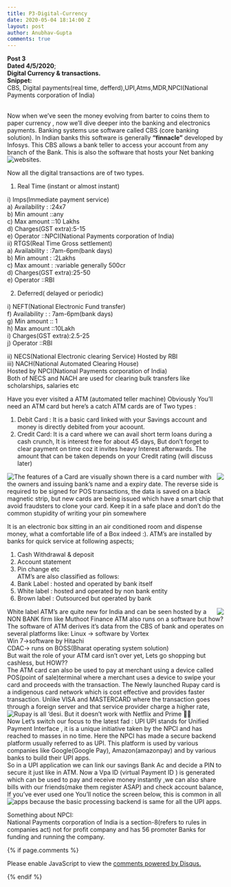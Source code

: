 ```yaml
---
title: P3-Digital-Currency
date: 2020-05-04 18:14:00 Z
layout: post
author: Anubhav-Gupta
comments: true
---
```


<style>
    header{
      
     background-color: rgba(249, 241 ,241 , 0.7);
         font-weight: bolder;
         font-size: larger;
         font-family: fantasy;
        }
    
      body{
        background-image: url("https://i.postimg.cc/zBqgwPHS/annie-spratt-xv-U-X0-GV9-o-unsplash.jpg");
      }
      </style>


**Post 3** <br/>
**Dated 4/5/2020**;<br/>
 **Digital Currency & transactions.**<br/>
**Snippet:**<br/>
CBS, Digital payments(real time, defferd),UPI,Atms,MDR,NPCI(National Payments corporation of India)<br/><br/>

Now when we’ve seen the money evolving from barter to coins them to paper currency , now we’ll dive deeper into the banking and electronics payments.
Banking systems use software called CBS (core banking solution). In Indian banks this software is generally **“finnacle”** developed by Infosys. This CBS allows a bank teller to access your account from any branch of the Bank. This is also the software that hosts your Net banking websites.
<img style="float:left;" src="https://i.postimg.cc/nV3xQKr8/standing-instruction-finacle-1.jpg">

Now all the digital transactions are of two types.
1.	Real Time (instant or almost instant)<br/>

i)	Imps(Immediate payment service)<br/>
a)	Availability      : :24x7<br/>
b)	Min amount   ::any<br/>
c)	Max amount   ::10 Lakhs<br/>
d)	Charges(GST extra):5-15<br/>
e)	Operator           ::NPCI(National Payments corporation of India)<br/>
ii)	RTGS(Real Time Gross settlement)<br/>
a)	 Availability      : :7am-6pm(bank days)<br/>
b)	Min amount     : :2Lakhs<br/>
c)	Max amount    : :variable generally 500cr <br/>
d)	Charges(GST extra):25-50<br/>
e)	Operator           ::RBI<br/>

2.	Deferred( delayed or periodic)<br/>

i)	NEFT(National Electronic Fund transfer)<br/>
f)	 Availability      : : 7am-6pm(bank days)<br/>
g)	Min amount   ::  1<br/>
h)	Max amount   ::10Lakh <br/>
i)	Charges(GST extra):2.5-25<br/>
j)	Operator           ::RBI<br/>

ii)	NECS(National Electronic clearing Service)
Hosted by RBI<br/>
iii)	NACH(National Automated Clearing House)<br/>
Hosted by NPCI(National Payments corporation of India)<br/>
Both of NECS and NACH are used for clearing bulk transfers like scholarships, salaries etc<br/>



Have you ever visited a ATM (automated teller machine)
Obviously You’ll need an ATM card but here’s a catch
ATM cards are of Two types :<br/>
1.	Debit Card : It is a basic card linked with your Savings account and money is directly debited from your acoount.<br/>
2.	Credit Card: It is a card where we can avail short term loans during a cash crunch, It is interest free for about 45 days, But don’t forget to clear payment on time coz it invites heavy Interest afterwards. The amount that can be taken depends on your Credit rating (will discuss later)<br/>
 <img style="float:left;" src="https://i.postimg.cc/MKXS0cfn/Frontof-Card2-5a02085c9e9427003c0d51b8.png">
<img style="float:right;" src="https://i.postimg.cc/wM4d8zZx/3ef3e3c087fd927a3f50590a339d3b1c.jpg" >
The features of a Card are visually shown 
there is a card number with the owners and issuing bank’s name and a expiry date. The reverse side is required to be signed for POS transactions, the data is saved on a black magnetic strip, but new cards are being issued which have a smart chip that avoid fraudsters to clone your card.
Keep it in a safe place and don’t do the common stupidity of writing your pin somewhere <br/>
   
It is an electronic box sitting in an air conditioned room and dispense money, what a comfortable life of a Box indeed :).
ATM’s are installed by banks for quick service at following aspects;
1.	Cash Withdrawal & deposit <br/>
2.	Account statement <br/>
3.	Pin change etc <br/>
ATM’s are also classified as follows:
1.	Bank Label   :  hosted and operated by bank itself <br/>
2.	White label  :  hosted and operated by non bank entity <br/>
3.	Brown label  :  Outsourced but operated by bank <br/>
<img style="float:right;" src="https://i.postimg.cc/xT7S60Lt/1361130.jpg">
White label ATM’s are quite new for India and can be seen hosted by a NON BANK firm like Muthoot Finance
ATM also runs on a software but how?
The software of ATM derives it’s data from the CBS of bank and operates on several platforms like:
Linux -> software by Vortex<br/>
Win 7->software by Hitachi<br/>
CDAC-> runs on BOSS(Bharat operating system solution)<br/>
But wait the role of your ATM card isn’t over yet, Lets go shopping but cashless, but HOW??<br/>
The ATM card can also be used to pay at merchant using a device called POS(point of sale)terminal where a merchant uses a device to swipe your card and proceeds with the transaction. 
The Newly launched Rupay card is a indigenous card network which is cost effective and  provides faster transaction. Unlike VISA and MASTERCARD where the transaction goes through a foreign server and that service provider charge a higher rate, Rupay is all ‘desi. But it doesn’t work with Netflix and Prime 
<img style="float:left;" src="https://i.postimg.cc/9fP5XZKn/upi-payments.jpg">
<br/>
Now Let’s switch our focus to the latest fad : UPI
UPI stands for Unified Payment Interface , it is a unique initiative taken by the NPCI and has reached to masses in no time. Here the NPCI has made a secure backend platform usually referred to as UPI. This platform is used by various companies like Google(Google Pay), Amazon(amazonpay) and by various banks to build their UPI apps.<br/>
So in a UPI application we can link our savings Bank Ac and decide a PIN to secure it just like in ATM. Now a Vpa ID (virtual Payment ID ) is generated which can be used to pay and receive money instantly ,we can also share bills with our friends(make them register ASAP) and check account balance, If you’ve ever used one You’ll notice the screen below, this is common in all apps because the basic processing backend is same for all the UPI apps. 

<img style="float:left;" src="https://i.postimg.cc/52CWGZ31/UPI-PIN-2.jpg">


Something about NPCI:<br/>
National Payments corporation of India is a section-8(refers to rules in companies act) not for profit company and has 56 promoter Banks for funding and running the company.


{% if page.comments %}

<div id="disqus_thread"></div>
<script>
(function() { // DON'T EDIT BELOW THIS LINE
var d = document, s = d.createElement('script');
s.src = 'https://https-gupta-anubhav12-github-io-fortheloveofnifty.disqus.com/embed.js';
s.setAttribute('data-timestamp', +new Date());
(d.head || d.body).appendChild(s);
})();
</script>
<noscript>Please enable JavaScript to view the <a href="https://disqus.com/?ref_noscript">comments powered by Disqus.</a></noscript>

{% endif %}